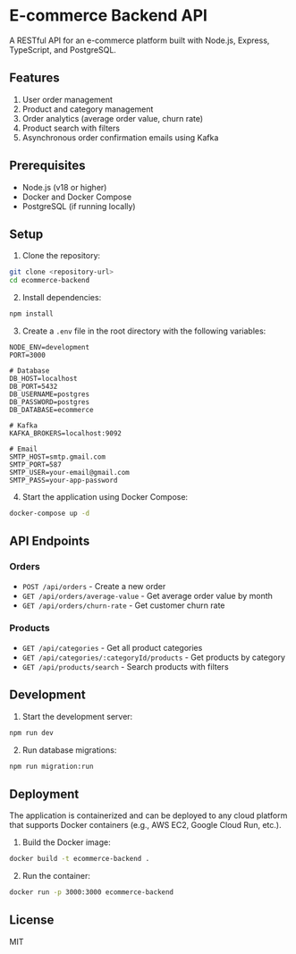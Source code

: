 # E-commerce Backend API

A RESTful API for an e-commerce platform built with Node.js, Express, TypeScript, and PostgreSQL.

## Features

1. User order management
2. Product and category management
3. Order analytics (average order value, churn rate)
4. Product search with filters
5. Asynchronous order confirmation emails using Kafka

## Prerequisites

- Node.js (v18 or higher)
- Docker and Docker Compose
- PostgreSQL (if running locally)

## Setup

1. Clone the repository:
```bash
git clone <repository-url>
cd ecommerce-backend
```

2. Install dependencies:
```bash
npm install
```

3. Create a `.env` file in the root directory with the following variables:
```
NODE_ENV=development
PORT=3000

# Database
DB_HOST=localhost
DB_PORT=5432
DB_USERNAME=postgres
DB_PASSWORD=postgres
DB_DATABASE=ecommerce

# Kafka
KAFKA_BROKERS=localhost:9092

# Email
SMTP_HOST=smtp.gmail.com
SMTP_PORT=587
SMTP_USER=your-email@gmail.com
SMTP_PASS=your-app-password
```

4. Start the application using Docker Compose:
```bash
docker-compose up -d
```

## API Endpoints

### Orders
- `POST /api/orders` - Create a new order
- `GET /api/orders/average-value` - Get average order value by month
- `GET /api/orders/churn-rate` - Get customer churn rate

### Products
- `GET /api/categories` - Get all product categories
- `GET /api/categories/:categoryId/products` - Get products by category
- `GET /api/products/search` - Search products with filters

## Development

1. Start the development server:
```bash
npm run dev
```

2. Run database migrations:
```bash
npm run migration:run
```

## Deployment

The application is containerized and can be deployed to any cloud platform that supports Docker containers (e.g., AWS EC2, Google Cloud Run, etc.).

1. Build the Docker image:
```bash
docker build -t ecommerce-backend .
```

2. Run the container:
```bash
docker run -p 3000:3000 ecommerce-backend
```

## License

MIT
